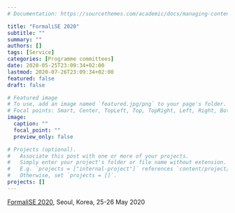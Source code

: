 ```yaml
---
# Documentation: https://sourcethemes.com/academic/docs/managing-content/

title: "FormaliSE 2020"
subtitle: ""
summary: ""
authors: []
tags: [Service]
categories: [Programme committees]
date: 2020-05-25T23:09:34+02:00
lastmod: 2020-07-26T23:09:34+02:00
featured: false
draft: false

# Featured image
# To use, add an image named `featured.jpg/png` to your page's folder.
# Focal points: Smart, Center, TopLeft, Top, TopRight, Left, Right, BottomLeft, Bottom, BottomRight.
image:
  caption: ""
  focal_point: ""
  preview_only: false

# Projects (optional).
#   Associate this post with one or more of your projects.
#   Simply enter your project's folder or file name without extension.
#   E.g. `projects = ["internal-project"]` references `content/project/deep-learning/index.md`.
#   Otherwise, set `projects = []`.
projects: []
---
```

[FormaliSE 2020](http://www.formalise.org/), Seoul, Korea, 25-26 May 2020
